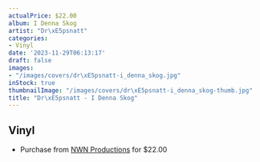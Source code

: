 ```yaml
---
actualPrice: $22.00
album: I Denna Skog
artist: "Dr\xE5psnatt"
categories:
- Vinyl
date: '2023-11-29T06:13:17'
draft: false
images:
- "/images/covers/dr\xE5psnatt-i_denna_skog.jpg"
inStock: true
thumbnailImage: "/images/covers/dr\xE5psnatt-i_denna_skog-thumb.jpg"
title: "Dr\xE5psnatt - I Denna Skog"
---
```


## Vinyl
* Purchase from [NWN Productions](http://shop.nwnprod.com/index.php?route=product/product&path=75&product_id=6596&sort=pd.name&order=ASC) for $22.00
